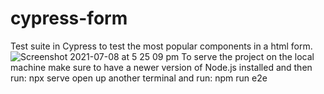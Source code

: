 # cypress-form
Test suite in Cypress to test the most popular components in a html form.
![Screenshot 2021-07-08 at 5 25 09 pm](https://user-images.githubusercontent.com/79869042/124957972-8f68ad80-e011-11eb-84cb-51196ec2a443.png)
To serve the project on the local machine make sure to have a newer version of Node.js installed and then run:
npx serve
open up another terminal and run:
npm run e2e

